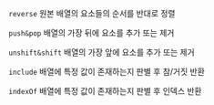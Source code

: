 `reverse`  원본 배열의 요소들의 순서를 반대로 정렬

`push&pop`  배열의 가장 뒤에 요소를 추가 또는 제거

`unshift&shift`  배열의 가장 앞에 요소를 추가 또는 제거

`include`  배열에 특정 값이 존재하는지 판별 후 참/거짓 반환

`indexOf`  배열에 특정 값이 존재하는지 판별 후 인덱스 반환